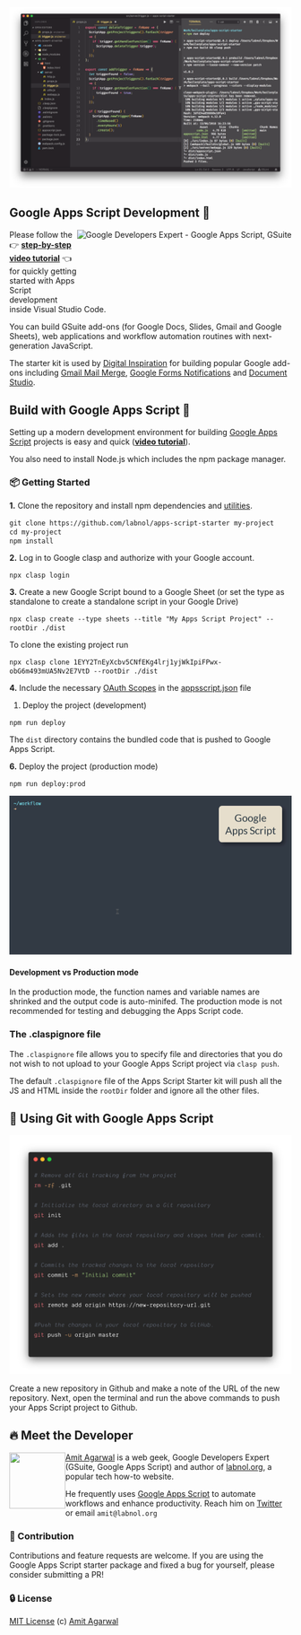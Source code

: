 ![Google Apps Script Development with ES6](images/google-apps-script-development.png)

## Google Apps Script Development 💯

<img alt="Google Developers Expert - Google Apps Script, GSuite" align="right" height="125" src="https://i.imgur.com/4URbCoDl.png">

Please follow the 👉 **[step-by-step video tutorial](https://www.youtube.com/watch?v=KxdCIbeO4Uk)** 👈 for quickly getting started with Apps Script development inside Visual Studio Code.

You can build GSuite add-ons (for Google Docs, Slides, Gmail and Google Sheets), web applications and workflow automation routines with next-generation JavaScript.

The starter kit is used by [Digital Inspiration](https://digitalinspiration.com/) for building popular Google add-ons including [Gmail Mail Merge](https://gsuite.google.com/marketplace/app/mail_merge_with_attachments/223404411203), [Google Forms Notifications](https://gsuite.google.com/marketplace/app/email_notifications_for_google_forms/984866591130) and [Document Studio](https://gsuite.google.com/marketplace/app/document_studio/429444628321).

## Build with Google Apps Script 🚀

Setting up a modern development environment for building [Google Apps Script](https://www.labnol.org/topic/google-apps-script/) projects is easy and quick (**[video tutorial](https://www.youtube.com/watch?v=KxdCIbeO4Uk)**).

You also need to install Node.js which includes the npm package manager.

### :package: Getting Started

**1.** Clone the repository and install npm dependencies and [utilities](TOOLS.md).

```
git clone https://github.com/labnol/apps-script-starter my-project
cd my-project
npm install
```

**2.** Log in to Google clasp and authorize with your Google account.

```
npx clasp login
```

**3.** Create a new Google Script bound to a Google Sheet (or set the type as standalone to create a standalone script in your Google Drive)

```
npx clasp create --type sheets --title "My Apps Script Project" --rootDir ./dist
```

To clone the existing project run
```
npx clasp clone 1EYY2TnEyXcbv5CNfEKg4lrj1yjWkIpiFPwx-obG6m493mUA5Nv2E7VtD --rootDir ./dist
```

**4.** Include the necessary [OAuth Scopes](./scopes.md) in the [appsscript.json](./appsscript.json) file

1. Deploy the project (development)

```
npm run deploy
```

The `dist` directory contains the bundled code that is pushed to Google Apps Script.

**6.** Deploy the project (production mode)

```
npm run deploy:prod
```

![Google Apps Script - Setup Development Environment](images/npm-install.gif)

#### Development vs Production mode

In the production mode, the function names and variable names are shrinked and the output code is auto-minifed. The production mode is not recommended for testing and debugging the Apps Script code.

### The .claspignore file

The `.claspignore` file allows you to specify file and directories that you do not wish to not upload to your Google Apps Script project via `clasp push`.

The default `.claspignore` file of the Apps Script Starter kit will push all the JS and HTML inside the `rootDir` folder and ignore all the other files.

## :beginner: Using Git with Google Apps Script

![Google Apps Script - Github](images/github-apps-script.png)

Create a new repository in Github and make a note of the URL of the new repository. Next, open the terminal and run the above commands to push your Apps Script project to Github.

## :fire: Meet the Developer

<img align="left" width="100" height="100" src="https://pbs.twimg.com/profile_images/1144978512832368640/Ej7Zz7E9_400x400.jpg">

[Amit Agarwal](https://www.labnol.org/about) is a web geek, Google Developers Expert (GSuite, Google Apps Script) and author of [labnol.org](https://www.labnol.org/), a popular tech how-to website.

He frequently uses [Google Apps Script](https://ctrlq.org/) to automate workflows and enhance productivity. Reach him on [Twitter](https://twitter.com/labnol) or email `amit@labnol.org`

### :cherry_blossom: Contribution

Contributions and feature requests are welcome. If you are using the Google Apps Script starter package and fixed a bug for yourself, please consider submitting a PR!

### :lock: License

[MIT License](https://github.com/labnol/apps-script-starter/blob/master/LICENSE) (c) [Amit Agarwal](https://www.labnol.org/about/)
